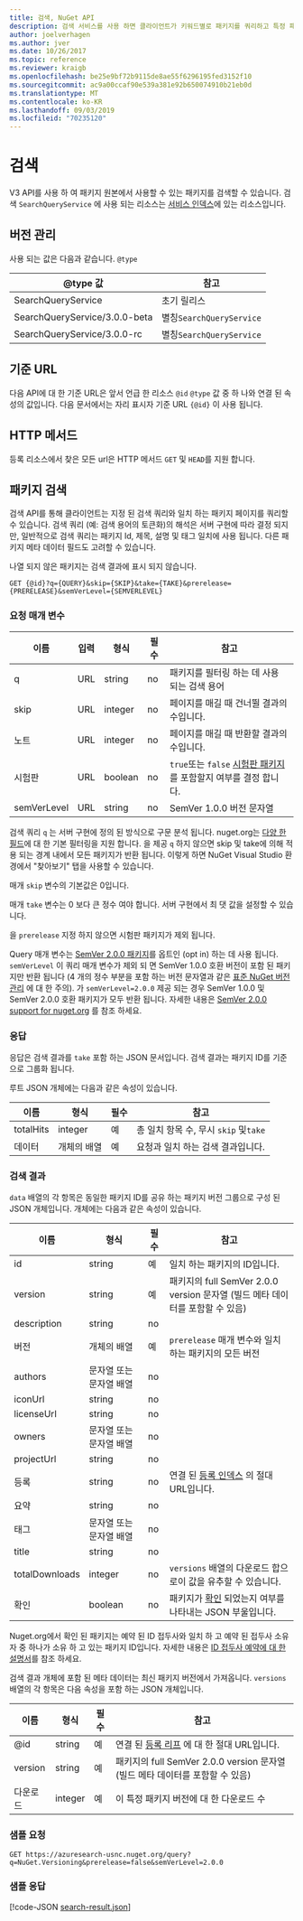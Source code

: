 ```yaml
---
title: 검색, NuGet API
description: 검색 서비스를 사용 하면 클라이언트가 키워드별로 패키지를 쿼리하고 특정 패키지 필드에서 결과를 필터링 할 수 있습니다.
author: joelverhagen
ms.author: jver
ms.date: 10/26/2017
ms.topic: reference
ms.reviewer: kraigb
ms.openlocfilehash: be25e9bf72b9115de8ae55f6296195fed3152f10
ms.sourcegitcommit: ac9a00ccaf90e539a381e92b650074910b21eb0d
ms.translationtype: MT
ms.contentlocale: ko-KR
ms.lasthandoff: 09/03/2019
ms.locfileid: "70235120"
---
```

# <a name="search"></a>검색

V3 API를 사용 하 여 패키지 원본에서 사용할 수 있는 패키지를 검색할 수 있습니다. 검색 `SearchQueryService` 에 사용 되는 리소스는 [서비스 인덱스](service-index.md)에 있는 리소스입니다.

## <a name="versioning"></a>버전 관리

사용 되는 값은 다음과 같습니다. `@type`

@type 값                   | 참고
----------------------------- | -----
SearchQueryService            | 초기 릴리스
SearchQueryService/3.0.0-beta | 별칭`SearchQueryService`
SearchQueryService/3.0.0-rc   | 별칭`SearchQueryService`

## <a name="base-url"></a>기준 URL

다음 API에 대 한 기준 URL은 앞서 언급 한 리소스 `@id` `@type` 값 중 하 나와 연결 된 속성의 값입니다. 다음 문서에서는 자리 표시자 기준 URL `{@id}` 이 사용 됩니다.

## <a name="http-methods"></a>HTTP 메서드

등록 리소스에서 찾은 모든 url은 HTTP 메서드 `GET` 및 `HEAD`를 지원 합니다.

## <a name="search-for-packages"></a>패키지 검색

검색 API를 통해 클라이언트는 지정 된 검색 쿼리와 일치 하는 패키지 페이지를 쿼리할 수 있습니다. 검색 쿼리 (예: 검색 용어의 토큰화)의 해석은 서버 구현에 따라 결정 되지만, 일반적으로 검색 쿼리는 패키지 Id, 제목, 설명 및 태그 일치에 사용 됩니다. 다른 패키지 메타 데이터 필드도 고려할 수 있습니다.

나열 되지 않은 패키지는 검색 결과에 표시 되지 않습니다.

    GET {@id}?q={QUERY}&skip={SKIP}&take={TAKE}&prerelease={PRERELEASE}&semVerLevel={SEMVERLEVEL}

### <a name="request-parameters"></a>요청 매개 변수

이름        | 입력     | 형식    | 필수 | 참고
----------- | ------ | ------- | -------- | -----
q           | URL    | string  | no       | 패키지를 필터링 하는 데 사용 되는 검색 용어
skip        | URL    | integer | no       | 페이지를 매길 때 건너뛸 결과의 수입니다.
노트        | URL    | integer | no       | 페이지를 매길 때 반환할 결과의 수입니다.
시험판  | URL    | boolean | no       | `true`또는 `false` [시험판 패키지](../create-packages/prerelease-packages.md) 를 포함할지 여부를 결정 합니다.
semVerLevel | URL    | string  | no       | SemVer 1.0.0 버전 문자열 

검색 쿼리 `q` 는 서버 구현에 정의 된 방식으로 구문 분석 됩니다. nuget.org는 [다양 한 필드](../consume-packages/finding-and-choosing-packages.md#search-syntax)에 대 한 기본 필터링을 지원 합니다. 을 제공 `q` 하지 않으면 skip 및 take에 의해 적용 되는 경계 내에서 모든 패키지가 반환 됩니다. 이렇게 하면 NuGet Visual Studio 환경에서 "찾아보기" 탭을 사용할 수 있습니다.

매개 `skip` 변수의 기본값은 0입니다.

매개 `take` 변수는 0 보다 큰 정수 여야 합니다. 서버 구현에서 최 댓 값을 설정할 수 있습니다.

을 `prerelease` 지정 하지 않으면 시험판 패키지가 제외 됩니다.

Query 매개 변수는 [SemVer 2.0.0 패키지](https://github.com/NuGet/Home/wiki/SemVer2-support-for-nuget.org-%28server-side%29#identifying-semver-v200-packages)를 옵트인 (opt in) 하는 데 사용 됩니다. `semVerLevel`
이 쿼리 매개 변수가 제외 되 면 SemVer 1.0.0 호환 버전이 포함 된 패키지만 반환 됩니다 (4 개의 정수 부분을 포함 하는 버전 문자열과 같은 [표준 NuGet 버전 관리](../concepts/package-versioning.md) 에 대 한 주의).
가 `semVerLevel=2.0.0` 제공 되는 경우 SemVer 1.0.0 및 SemVer 2.0.0 호환 패키지가 모두 반환 됩니다. 자세한 내용은 [SemVer 2.0.0 support for nuget.org](https://github.com/NuGet/Home/wiki/SemVer2-support-for-nuget.org-%28server-side%29) 를 참조 하세요.

### <a name="response"></a>응답

응답은 검색 결과를 `take` 포함 하는 JSON 문서입니다. 검색 결과는 패키지 ID를 기준으로 그룹화 됩니다.

루트 JSON 개체에는 다음과 같은 속성이 있습니다.

이름      | 형식             | 필수 | 참고
--------- | ---------------- | -------- | -----
totalHits | integer          | 예      | 총 일치 항목 수, 무시 `skip` 및`take`
데이터      | 개체의 배열 | 예      | 요청과 일치 하는 검색 결과입니다.

### <a name="search-result"></a>검색 결과

`data` 배열의 각 항목은 동일한 패키지 ID를 공유 하는 패키지 버전 그룹으로 구성 된 JSON 개체입니다.
개체에는 다음과 같은 속성이 있습니다.

이름           | 형식                       | 필수 | 참고
-------------- | -------------------------- | -------- | -----
id             | string                     | 예      | 일치 하는 패키지의 ID입니다.
version        | string                     | 예      | 패키지의 full SemVer 2.0.0 version 문자열 (빌드 메타 데이터를 포함할 수 있음)
description    | string                     | no       | 
버전       | 개체의 배열           | 예      | `prerelease` 매개 변수와 일치 하는 패키지의 모든 버전
authors        | 문자열 또는 문자열 배열 | no       | 
iconUrl        | string                     | no       | 
licenseUrl     | string                     | no       | 
owners         | 문자열 또는 문자열 배열 | no       | 
projectUrl     | string                     | no       | 
등록   | string                     | no       | 연결 된 [등록 인덱스](registration-base-url-resource.md#registration-index) 의 절대 URL입니다.
요약        | string                     | no       | 
태그           | 문자열 또는 문자열 배열 | no       | 
title          | string                     | no       | 
totalDownloads | integer                    | no       | `versions` 배열의 다운로드 합으로이 값을 유추할 수 있습니다.
확인       | boolean                    | no       | 패키지가 [확인](../nuget-org/id-prefix-reservation.md) 되었는지 여부를 나타내는 JSON 부울입니다.

Nuget.org에서 확인 된 패키지는 예약 된 ID 접두사와 일치 하 고 예약 된 접두사 소유자 중 하나가 소유 하 고 있는 패키지 ID입니다. 자세한 내용은 [ID 접두사 예약에 대 한 설명서](../reference/id-prefix-reservation.md)를 참조 하세요.

검색 결과 개체에 포함 된 메타 데이터는 최신 패키지 버전에서 가져옵니다. `versions` 배열의 각 항목은 다음 속성을 포함 하는 JSON 개체입니다.

이름      | 형식    | 필수 | 참고
--------- | ------- | -------- | -----
@id       | string  | 예      | 연결 된 [등록 리프](registration-base-url-resource.md#registration-leaf) 에 대 한 절대 URL입니다.
version   | string  | 예      | 패키지의 full SemVer 2.0.0 version 문자열 (빌드 메타 데이터를 포함할 수 있음)
다운로드 | integer | 예      | 이 특정 패키지 버전에 대 한 다운로드 수

### <a name="sample-request"></a>샘플 요청

    GET https://azuresearch-usnc.nuget.org/query?q=NuGet.Versioning&prerelease=false&semVerLevel=2.0.0

### <a name="sample-response"></a>샘플 응답

[!code-JSON [search-result.json](./_data/search-result.json)]
